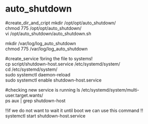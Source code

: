 # auto_shutdown


#create_dir_and_cript
mkdir /opt/opt/auto_shutdown/ <br />
chmod 775 /opt/opt/auto_shutdown/  <br />
vi /opt/auto_shutdown/auto_shutdown.sh  <br />

mkdir /var/log/log_auto_shutdown  <br />
chmod 775 /var/log/log_auto_shutdown  <br />

#create_service
!bring the file to systems!  <br />
cp  script/shutdown-host.service /etc/systemd/system/  <br />
cd /etc/systemd/system/  <br />
sudo systemctl daemon-reload  <br />
sudo systemctl enable shutdown-host.service  <br />

#checking new service is running
ls /etc/systemd/system/multi-user.target.wants/  <br />
ps aux | grep shutdown-host  <br />

!!if we do not want to wait it until boot we can use this command !!  <br />
systemctl start shutdown-host.service <br />
